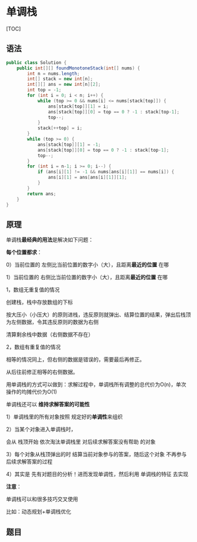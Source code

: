 # 单调栈

[TOC]

## 语法

```java
public class Solution {
    public int[][] foundMonotoneStack(int[] nums) {
        int n = nums.length;
        int[] stack = new int[n];
        int[][] ans = new int[n][2];
        int top = -1;
        for (int i = 0; i < n; i++) {
            while (top >= 0 && nums[i] <= nums[stack[top]]) {
                ans[stack[top]][1] = i;
                ans[stack[top]][0] = top == 0 ? -1 : stack[top-1];
                top--;
            }
            stack[++top] = i;
        }
        while (top >= 0) {
            ans[stack[top]][1] = -1;
            ans[stack[top]][0] = top == 0 ? -1 : stack[top-1];
            top--;
        }
        for (int i = n-1; i >= 0; i--) {
            if (ans[i][1] != -1 && nums[ans[i][1]] == nums[i]) {
                ans[i][1] = ans[ans[i][1]][1];
            }
        }
        return ans;
    }
}
```



## 原理

单调栈**最经典的用法**是解决如下问题：

**每个位置都求**：

0）当前位置的 左侧比当前位置的数字小（大），且距离**最近的位置** 在哪

1）当前位置的 右侧比当前位置的数字小（大），且距离**最近的位置** 在哪



1，数组无重复值的情况

创建栈，栈中存放数组的下标

按大压小（小压大）的原则进栈，违反原则就弹出、结算位置的结果，弹出后栈顶为左侧数据，令其违反原则的数据为右侧

清算剩余栈中数据（右侧数据不存在）

2，数组有重复值的情况

相等的情况同上，但右侧的数据是错误的，需要最后再修正。

从后往前修正相等的右侧数据。



用单调栈的方式可以做到：求解过程中，单调栈所有调整的总代价为O(n)，单次操作的均摊代价为O(1)



单调栈还可以 **维持求解答案的可能性**

1）单调栈里的所有对象按照 规定好的**单调性**来组织

2）当某个对象进入单调栈时，

  会从 栈顶开始 依次淘汰单调栈里 对后续求解答案没有帮助 的对象

3）每个对象从栈顶弹出的时 结算当前对象参与的答案，随后这个对象 不再参与后续求解答案的过程

4）其实是 先有对题目的分析！进而发现单调性，然后利用 单调栈的特征 去实现



**注意**：

单调栈可以和很多技巧交叉使用

比如：动态规划+单调栈优化

## 题目